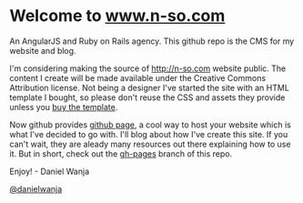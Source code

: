 # Welcome to www.n-so.com

An AngularJS and Ruby on Rails agency. This github repo is the CMS for my website and blog.

I'm considering making the source of http://n-so.com website public. The content I create will be made available under the Creative Commons Attribution license.  Not being a designer I've started the site with an HTML template I bought, so please don't reuse the CSS and assets they provide unless you [buy the template](https://wrapbootstrap.com/theme/plixis-multipurpose-theme-WB0R03263).

Now github provides [github page](http://pages.github.com/), a cool way to host your website which is what I've decided to go with. I'll blog about how I've create this site. If you can't wait, they are aleady many resources out there explaining how to use it. But in short, check out the [gh-pages](https://github.com/danielwanja/www.n-so.com/tree/gh-pages) branch of this repo.

Enjoy!
\- Daniel Wanja

[@danielwanja](http://twitter.com/danielwanja)
